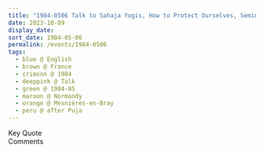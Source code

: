 ```yaml
---
title: "1984-0506 Talk to Sahaja Yogis, How to Protect Ourselves, Seminar, Day 2 (the day after Sahasrāra Pūjā), Château Mesnières, Mesnières-en-Bray (51 kms NE of Rouen), Normandy, France"
date: 2023-10-09
display_date: 
sort_date: 1984-05-06
permalink: /events/1984-0506
tags:
  - blue @ English
  - brown @ France
  - crimson @ 1984
  - deeppink @ Talk
  - green @ 1984-05
  - maroon @ Normandy
  - orange @ Mesnières-en-Bray
  - peru @ after Puja
---
```


<wave-list>
  <list-title color="green" width="75">Key Quote</list-title>
  <list-item color="BlanchedAlmond"  width="200"></list-item>
  <list-item color="Lavender"></list-item>
  <list-item color="BlanchedAlmond"></list-item>
</wave-list>

<br>

<wave-list>
  <list-title color="green" width="75">Comments</list-title>
  <list-item color="BlanchedAlmond"  width="200"></list-item>
  <list-item color="Lavender"></list-item>
  <list-item color="BlanchedAlmond"></list-item>
</wave-list>
